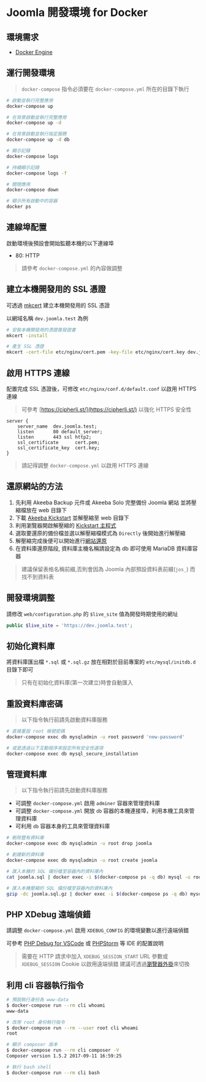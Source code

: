 # Joomla 開發環境 for Docker

## 環境需求

- [Docker Engine](https://docs.docker.com/engine/installation/)

## 運行開發環境

> `docker-compose` 指令必須要在 `docker-compose.yml` 所在的目錄下執行

```sh
# 啟動並執行完整應用
docker-compose up

# 在背景啟動並執行完整應用
docker-compose up -d

# 在背景啟動並執行指定服務
docker-compose up -d db

# 顯示記錄
docker-compose logs

# 持續顯示記錄
docker-compose logs -f

# 關閉應用
docker-compose down

# 顯示所有啟動中的容器
docker ps
```

## 連線埠配置

啟動環境後預設會開始監聽本機的以下連線埠

- 80: HTTP

> 請參考 `docker-compose.yml` 的內容做調整

## 建立本機開發用的 SSL 憑證

可透過 [mkcert](https://github.com/FiloSottile/mkcert) 建立本機開發用的 SSL 憑證

以網域名稱 `dev.joomla.test` 為例

```sh
# 安裝本機開發用的憑證簽發證書
mkcert -install

# 產生 SSL 憑證
mkcert -cert-file etc/nginx/cert.pem -key-file etc/nginx/cert.key dev.joomla.test
```

## 啟用 HTTPS 連線

配置完成 SSL 憑證後，可修改 `etc/nginx/conf.d/default.conf` 以啟用 HTTPS 連線

> 可參考 [https://cipherli.st/](https://cipherli.st/) 以強化 HTTPS 安全性

```nginx
server {
    server_name  dev.joomla.test;
    listen       80 default_server;
    listen       443 ssl http2;
    ssl_certificate      cert.pem;
    ssl_certificate_key  cert.key;
}
```

> 請記得調整 `docker-compose.yml` 以啟用 HTTPS 連線

## 還原網站的方法

1. 先利用 Akeeba Backup 元件或 Akeeba Solo 完整備份 Joomla 網站 並將壓縮檔放在 web 目錄下
2. 下載 [Akeeba Kickstart](https://www.akeebabackup.com/download.html) 並解壓縮至 web 目錄下
3. 利用瀏覽器開啟解壓縮的 [Kickstart 主程式](http://127.0.0.1/kickstart.php)
4. 選取要還原的備份檔並選以解壓縮檔模式為 `Directly` 後開始進行解壓縮
5. 解壓縮完成後便可以開始進行[網站還原](http://127.0.0.1/installation/)
6. 在資料庫還原階段, 資料庫主機名稱請設定為 db 即可使用 MariaDB 資料庫容器

> 建議保留表格名稱前綴,否則會因為 Joomla 內部預設資料表前綴(`jos_`) 而找不到資料表

## 開發環境調整

請修改 `web/configuration.php` 的 `$live_site` 值為開發時期使用的網址

```php
public $live_site = 'https://dev.joomla.test';
```

## 初始化資料庫

將資料庫匯出檔 `*.sql` 或 `*.sql.gz` 放在相對於目前專案的 `etc/mysql/initdb.d` 目錄下即可

> 只有在初始化資料庫(第一次建立)時會自動匯入

## 重設資料庫密碼

> 以下指令執行前請先啟動資料庫服務

```sh
# 直接重設 root 帳號密碼
docker-compose exec db mysqladmin -u root password 'new-password'

# 或是透過以下互動程序來設定所有安全性選項
docker-compose exec db mysql_secure_installation
```

## 管理資料庫

> 以下指令執行前請先啟動資料庫服務

- 可調整 `docker-compose.yml` 啟用 `adminer` 容器來管理資料庫
- 可調整 `docker-compose.yml` 開放 `db` 容器的本機連接埠，利用本機工具來管理資料庫
- 可利用 `db` 容器本身的工具來管理資料庫

```sh
# 刪除暨有資料庫
docker-compose exec db mysqladmin -u root drop joomla

# 創建新的資料庫
docker-compose exec db mysqladmin -u root create joomla

# 匯入本機的 SQL 備份檔至容器內的資料庫內
cat joomla.sql | docker exec -i $(docker-compose ps -q db) mysql -u root joomla

# 匯入本機壓縮的 SQL 備份檔至容器內的資料庫內
gzip -dc joomla.sql.gz | docker exec -i $(docker-compose ps -q db) mysql -u root joomla
```

## PHP XDebug 遠端偵錯

請調整 `docker-compose.yml` 啟用 `XDEBUG_CONFIG` 的環境變數以進行遠端偵錯

可參考 [PHP Debug for VSCode](https://code.visualstudio.com/docs/languages/php#_debugging) 或 [PHPStorm](https://www.jetbrains.com/help/phpstorm/zero-configuration-debugging.html) 等 IDE 的配置說明

> 需要在 HTTP 請求中加入 `XDEBUG_SESSION_START` URL 參數或 `XDEBUG_SESSION` Cookie 以啟用遠端偵錯
> 建議可透過[瀏覽器外掛](https://chrome.google.com/webstore/detail/xdebug-helper/eadndfjplgieldjbigjakmdgkmoaaaoc)來切換

## 利用 cli 容器執行指令

```sh
# 預設執行身份為 www-data
$ docker-compose run --rm cli whoami
www-data

# 改用 root 身份執行指令
$ docker-compose run --rm --user root cli whoami
root

# 顯示 composer 版本
$ docker-compose run --rm cli composer -V
Composer version 1.5.2 2017-09-11 16:59:25

# 執行 bash shell
$ docker-compose run --rm cli bash
```
